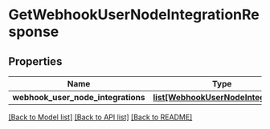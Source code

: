 # GetWebhookUserNodeIntegrationResponse

## Properties
Name | Type | Description | Notes
------------ | ------------- | ------------- | -------------
**webhook_user_node_integrations** | [**list[WebhookUserNodeIntegration]**](WebhookUserNodeIntegration.md) |  | [optional] 

[[Back to Model list]](../README.md#documentation-for-models) [[Back to API list]](../README.md#documentation-for-api-endpoints) [[Back to README]](../README.md)

